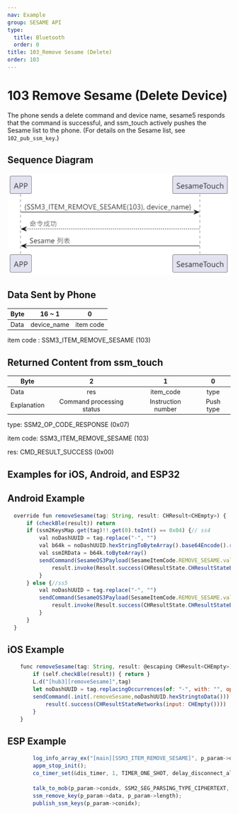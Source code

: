 ```yaml
---
nav: Example
group: SESAME API
type:
  title: Bluetooth
  order: 0
title: 103_Remove Sesame (Delete)
order: 103
---
```


# 103 Remove Sesame (Delete Device)

The phone sends a delete command and device name, sesame5 responds that the command is successful, and ssm_touch actively pushes the Sesame list to the phone. (For details on the Sesame list, see `102_pub_ssm_key`.)

## Sequence Diagram

<p align="left">
  <img src="./src/rm_sesame/rm_sesame.png" alt="" title="">
</p>

## Data Sent by Phone

| Byte |   16 ~ 1    |     0     |
| ---- | :---------: | :-------: |
| Data | device_name | item code |

item code : SSM3_ITEM_REMOVE_SESAME (103)

## Returned Content from ssm_touch

| Byte |      2       |     1     |    0     |
| ---- | :----------: | :-------: | :------: |
| Data |     res      | item_code |   type   |
| Explanation | Command processing status | Instruction number  | Push type |

type: SSM2_OP_CODE_RESPONSE (0x07)

item code: SSM3_ITEM_REMOVE_SESAME (103)

res: CMD_RESULT_SUCCESS (0x00)

## Examples for iOS, Android, and ESP32
 ## Android Example

```jsx | pure
  override fun removeSesame(tag: String, result: CHResult<CHEmpty>) {
      if (checkBle(result)) return
      if (ssm2KeysMap.get(tag)!!.get(0).toInt() == 0x04) {// ss4
          val noDashUUID = tag.replace("-", "")
          val b64k = noDashUUID.hexStringToByteArray().base64Encode().replace("=", "")
          val ssmIRData = b64k.toByteArray()
          sendCommand(SesameOS3Payload(SesameItemCode.REMOVE_SESAME.value, ssmIRData)) { ssm2ResponsePayload ->
              result.invoke(Result.success(CHResultState.CHResultStateBLE(CHEmpty())))
          }
      } else {//ss5
          val noDashUUID = tag.replace("-", "")
          sendCommand(SesameOS3Payload(SesameItemCode.REMOVE_SESAME.value, noDashUUID.hexStringToByteArray())) { ssm2ResponsePayload ->
              result.invoke(Result.success(CHResultState.CHResultStateBLE(CHEmpty())))
          }
      }
  }
```

## iOS Example

```jsx | pure
    func removeSesame(tag: String, result: @escaping CHResult<CHEmpty>) {
        if (self.checkBle(result)) { return }
        L.d("[hub3][removeSesame]",tag)
        let noDashUUID = tag.replacingOccurrences(of: "-", with: "", options: [], range: nil)
        sendCommand(.init(.removeSesame,noDashUUID.hexStringtoData())) { (response) in
            result(.success(CHResultStateNetworks(input: CHEmpty())))
        }
    }
```

## ESP Example

```jsx | pure
        log_info_array_ex("[main][SSM3_ITEM_REMOVE_SESAME]", p_param->data, p_param->length)
        appm_stop_init();
        co_timer_set(&dis_timer, 1, TIMER_ONE_SHOT, delay_disconnect_all_ssm, NULL);

        talk_to_mob(p_param->conidx, SSM2_SEG_PARSING_TYPE_CIPHERTEXT, ble_tx_buf, 3);
        ssm_remove_key(p_param->data, p_param->length);
        publish_ssm_keys(p_param->conidx);
``` 
